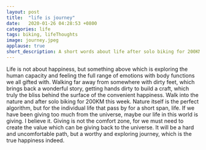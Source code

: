 ```yaml
---
layout: post
title:  "life is journey"
date:   2020-01-26 04:28:53 +0800
categories: life
tags: biking, lifeThoughts
image: journey.jpeg
applause: true
short_description: A short words about life after solo biking for 200KM.
--- 
```


Life is not about happiness, but something above which is exploring the human capacity and feeling the full range of emotions with body functions we all gifted with. Walking far away from somewhere with dirty feet, which brings back a wonderful story, getting hands dirty to build a craft, which truly the bliss behind the surface of the convenient happiness. Walk into the nature and after solo biking for 200KM this week. Nature itself is the perfect algorithm, but for the individual life that pass by for a short span, life. If we have been giving too much from the universe, maybe our life in this world is giving. I believe it. Giving is not the comfort zone, for we must need to create the value which can be giving back to the universe. It will be a hard and uncomfortable path, but a worthy and exploring journey, which is the true happiness indeed. 
